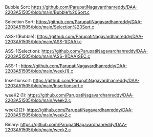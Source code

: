 Bubble Sort: https://github.com/ParupatiNagavardhanreddy/DAA-2203A51505/blob/main/Bubble%20Sort.c

Selection Sort: https://github.com/ParupatiNagavardhanreddy/DAA-2203A51505/blob/main/Selection%20Sort.c

ASS-1(Bubble): https://github.com/ParupatiNagavardhanreddy/DAA-2203A51505/blob/main/ASS-1(DAA).c

ASS-1(Selection): https://github.com/ParupatiNagavardhanreddy/DAA-2203A51505/blob/main/ASS-1(DAA)SEC.c

ASS-1 : https://github.com/ParupatiNagavardhanreddy/DAA-2203A51505/blob/main/week(1).c

Insertionsort: https://github.com/ParupatiNagavardhanreddy/DAA-2203A51505/blob/main/Insertionsort.c

weeK2 (1): https://github.com/ParupatiNagavardhanreddy/DAA-2203A51505/blob/main/week2.c

week2(2): https://github.com/ParupatiNagavardhanreddy/DAA-2203A51505/blob/main/week2.c

Binary: https://github.com/ParupatiNagavardhanreddy/DAA-2203A51505/blob/main/week2.c
